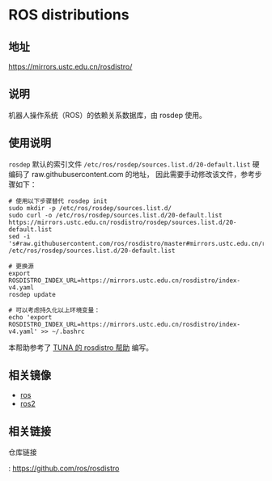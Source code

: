 # ROS distributions

## 地址

<https://mirrors.ustc.edu.cn/rosdistro/>

## 说明

机器人操作系统（ROS）的依赖关系数据库，由 rosdep 使用。

## 使用说明

`rosdep` 默认的索引文件 `/etc/ros/rosdep/sources.list.d/20-default.list`
硬编码了 raw.githubusercontent.com 的地址，
因此需要手动修改该文件，参考步骤如下：

```shell
# 使用以下步骤替代 rosdep init
sudo mkdir -p /etc/ros/rosdep/sources.list.d/
sudo curl -o /etc/ros/rosdep/sources.list.d/20-default.list https://mirrors.ustc.edu.cn/rosdistro/rosdep/sources.list.d/20-default.list
sed -i 's#raw.githubusercontent.com/ros/rosdistro/master#mirrors.ustc.edu.cn/rosdistro#g' /etc/ros/rosdep/sources.list.d/20-default.list

# 更换源
export ROSDISTRO_INDEX_URL=https://mirrors.ustc.edu.cn/rosdistro/index-v4.yaml
rosdep update

# 可以考虑持久化以上环境变量：
echo 'export ROSDISTRO_INDEX_URL=https://mirrors.ustc.edu.cn/rosdistro/index-v4.yaml' >> ~/.bashrc
```

本帮助参考了 [TUNA 的 rosdistro
帮助](https://mirrors.tuna.tsinghua.edu.cn/help/rosdistro/) 编写。

## 相关镜像

- [ros](ros.md)
- [ros2](ros2.md)

## 相关链接

仓库链接

:   <https://github.com/ros/rosdistro>
